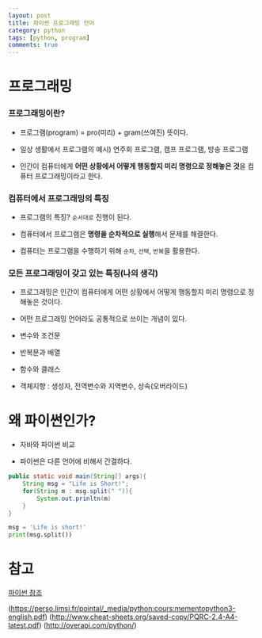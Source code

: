 ```yaml
---
layout: post
title: 파이썬 프로그래밍 언어
category: python
tags: [python, program]
comments: true
---
```


# 프로그래밍

### 프로그래밍이란?

- 프로그램(program) = pro(미리) + gram(쓰여진) 뜻이다.

- 일상 생활에서 프로그램의 예시) 연주회 프로그램, 캠프 프로그램, 방송 프로그램

- 인간이 컴퓨터에게 **어떤 상황에서 어떻게 행동할지 미리 명령으로 정해놓은 것**을 컴퓨터 프로그래밍이라고 한다.

### 컴퓨터에서 프로그래밍의 특징

- 프로그램의 특징? `순서대로` 진행이 된다.

- 컴퓨터에서 프로그램은 **명령을 순차적으로 실행**해서 문제를 해결한다.

- 컴퓨터는 프로그램을 수행하기 위해 `순차`, `선택`, `반복`을 활용한다.

### 모든 프로그래밍이 갖고 있는 특징(나의 생각)

- 프로그래밍은 인간이 컴퓨터에게 어떤 상황에서 어떻게 행동할지 미리 명령으로 정해놓은 것이다.

- 어떤 프로그래밍 언어라도 공통적으로 쓰이는 개념이 있다.

- 변수와 조건문

- 반복문과 배열

- 함수와 클래스

- 객체지향 : 생성자, 전역변수와 지역변수, 상속(오버라이드)




# 왜 파이썬인가?

- 자바와 파이썬 비교

- 파이썬은 다른 언어에 비해서 간결하다.

```java
public static void main(String[] args){
    String msg = "Life is Short!";
    for(String m : msg.split(" ")){
        System.out.prinltn(m)
    }
}
```
```python
msg = 'Life is short!'
print(msg.split())
```

# 참고
[파이썬 참조](https://www.inflearn.com/course/%ED%8C%8C%EC%9D%B4%EC%8D%AC-%EA%B8%B0%EC%B4%88-%EA%B0%95%EC%A2%8C)

(https://perso.limsi.fr/pointal/_media/python:cours:mementopython3-english.pdf)
(http://www.cheat-sheets.org/saved-copy/PQRC-2.4-A4-latest.pdf)
(http://overapi.com/python/)
